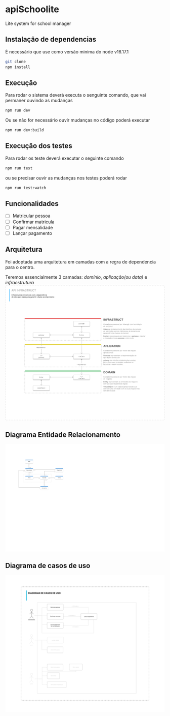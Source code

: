 # apiSchoolite
Lite system for school manager

## Instalação de dependencias 
É necessário que use como versão minima do node v16.17.1

```sh
git clone
npm install
```

## Execução
Para rodar o sistema deverá executa o senguinte comando, que vai permaner ouvindo as mudanças

```sh 
npm run dev
```
Ou se não for necessário ouvir mudanças no código poderá executar

```sh
npm run dev:build
```

## Execução dos testes
Para rodar os teste deverá executar o seguinte comando

```sh
npm run test
```
ou se precisar ouvir as mudanças nos testes poderá rodar

```sh
npm run test:watch
```

## Funcionalidades

- [ ] Matricular pessoa
- [ ] Confirmar matricula
- [ ] Pagar mensalidade
- [ ] Lançar pagamento

## Arquitetura
Foi adoptada uma arquitetura em camadas com a regra de dependencia para o centro.

Teremos essencialmente 3 camadas: _domínio_, _aplicação(ou data)_ e _infraestrutura_
![infra](./docs/API%20Infraestruct.png)

## Diagrama Entidade Relacionamento
![diagrama er](./docs/Diagrama%20ER.png)

## Diagrama de casos de uso
![diagrama de caso de uso](./docs/Casos%20de%20uso.png)
